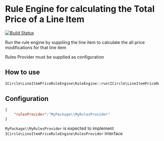 # Rule Engine for calculating the Total Price of a Line Item 

[![Build Status](https://travis-ci.org/vaanijya/line-item-price-rule-engine.svg?branch=v0.1)](https://travis-ci.org/vaanijya/line-item-price-rule-engine)

Run the rule engine by suppliing the line item to calculate the all price modifications for that line item

Rules Provider must be supplied as configuration

## How to use
```php
ICircle\LineItemPriceRuleEngine\RuleEngine::run(ICircle\LineItemPriceRuleEngine\LineItem $lineItem);
```
## Configuration
```JSON
{
    "rulesProvider":"MyPackage\\MyRulesProvider"
}
```

`MyPackage\\MyRulesProvider` is expected to implement `ICircle\LineItemPriceRuleEngine\RulesProvider` Interface

